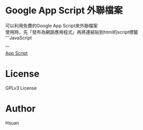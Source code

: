 # Google App Script 外聯檔案
可以利用免費的Google App Script來外聯檔案<br>
使用時，先「發布為網路應用程式」再將連結貼到html的script標籤<br>
'''JavaScript
<script src="https://script.google.com/xxxxxxx" ></script>
'''<br>
[App Script](https://script.google.com)

# License
GPLv3 License

# Author
Hsuan
